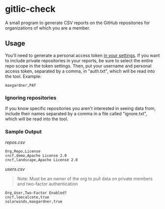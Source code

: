 # gitlic-check
A small program to generate CSV reports on the GitHub repositories for organizations of which you are a member.

## Usage
You'll need to generate a personal access token [in your settings](https://github.com/settings/applications#personal-access-tokens). If you want to include private repositories in your reports, be sure to select the entire repo scope in the token settings. Then, put your username and personal access token, separated by a comma, in "auth.txt", which will be read into the tool. Example:

`maxgardner,PAT`

### Ignoring repositories
If you know specific repositories you aren't interested in seeing data from, include their names separated by a comma in a file called "ignore.txt", which will be read into the tool.

### Sample Output
_repos.csv_
```
Org,Repo,License 
cncf,demo,Apache License 2.0
cncf,landscape,Apache License 2.0
```

_users.csv_
>Note: Must be an owner of the org to pull data on private members and two-factor authentication
```
Org,User,Two-Factor Enabled?
cncf,leecalcote,true
solarwinds,maxgardner,true
```
